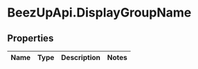 # BeezUpApi.DisplayGroupName

## Properties
Name | Type | Description | Notes
------------ | ------------- | ------------- | -------------


